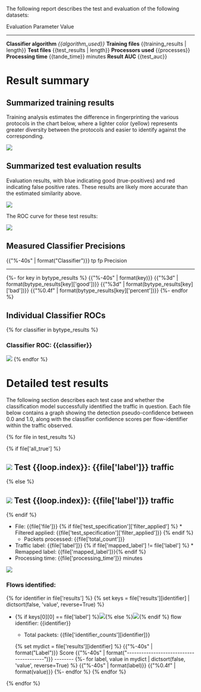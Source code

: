 The following report describes the test and evaluation of the
following datasets:

Evaluation Parameter     Value
--------------------     -----------------------------
**Classifier algorithm** *{{algorithm_used}}*
**Training files**       {{training_results | length}}
**Test files**           {{test_results | length}}
**Processors used**      {{processes}}
**Processing time**      {{tande_time}} minutes
**Result AUC**           {{test_auc}}

# Result summary

## Summarized training results

Training analysis estimates the difference in fingerprinting the
various protocols in the chart below, where a lighter color (yellow)
represents greater diversity between the protocols and easier to
identify against the corresponding.

![]({{similarities}})

## Summarized test evaluation results

Evaluation results, with blue indicating good (true-positives) and red
indicating false positive rates.  These results are likely more
accurate than the estimated similarity above.

![](comparison.png)

The ROC curve for these test results:

![](results-ROC.png)

## Measured Classifier Precisions

{{"%-40s" | format("Classifier")}}  tp  fp Precision
---------------------------------------- --- --- ---------
{%- for key in bytype_results %}
{{"%-40s" | format(key)}} {{"%3d" | format(bytype_results[key]['good'])}} {{"%3d" | format(bytype_results[key]['bad'])}} {{"%0.4f" | format(bytype_results[key]['percent'])}}
{%- endfor %}

## Individual Classifier ROCs

{% for classifier in bytype_results %}

### Classifier ROC: {{classifier}}

![](results-{{classifier}}-ROC.png)
{% endfor %}

# Detailed test results

The following section describes each test case and whether the
classification model successfully identified the traffic in question.
Each file below contains a graph showing the detection
pseudo-confidence between 0.0 and 1.0, along with the classifier
confidence scores per flow-identifier within the traffic observed.

{% for file in test_results %}

{% if file['all_true'] %}
## <img src="check.svg" class="result"/> Test {{loop.index}}: {{file['label']}} traffic
{% else %}
## <img src="cancel.svg" class="result"/> Test {{loop.index}}: {{file['label']}} traffic
{% endif %}

* File: {{file['file']}}
{% if file['test_specification']['filter_applied'] %}    * Filtered applied: {{file['test_specification']['filter_applied']}} {% endif %}
    * Packets processed: {{file['total_count']}}
* Traffic label: {{file['label']}}
{% if file['mapped_label'] != file['label'] %}    * Remapped label: {{file['mapped_label']}}{% endif %}
* Processing time: {{file['processing_time']}} minutes


![]({{file['graph']}})

### Flows identified:

{% for identifier in file['results'] %}
{% set keys = file['results'][identifier] | dictsort(false, 'value', reverse=True)  %}
- {% if keys[0][0] == file['label'] %}<img src="check.svg" class="result"/>{% else %}<img src="cancel.svg" class="result"/>{% endif %} flow identifier: {{identifier}}
    - Total packets: {{file['identifier_counts'][identifier]}}

    {% set mydict = file['results'][identifier] %}
    {{"%-40s" | format("Label")}} Score
    {{"%-40s" | format("----------------------------------------")}} --------
    {%- for label, value in mydict | dictsort(false, 'value', reverse=True) %}
    {{"%-40s" | format(label)}} {{"%0.4f" | format(value)}}
    {%- endfor %}
{% endfor %}

{% endfor %}
